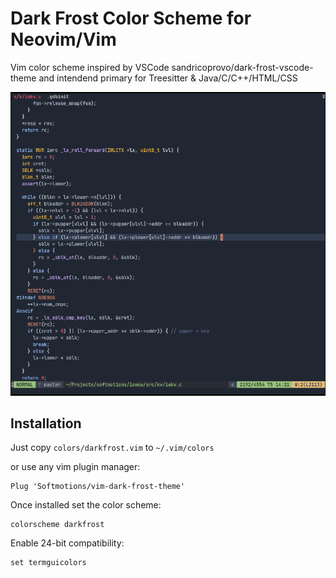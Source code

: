 # Dark Frost Color Scheme for Neovim/Vim 

Vim color scheme inspired by VSCode sandricoprovo/dark-frost-vscode-theme and intendend primary for Treesitter & Java/C/C++/HTML/CSS

![screenshot](./screen.png)

## Installation

Just copy `colors/darkfrost.vim` to `~/.vim/colors`

or use any vim plugin manager:

```vim
Plug 'Softmotions/vim-dark-frost-theme'
```

Once installed set the color scheme:

```vim
colorscheme darkfrost
```

Enable 24-bit compatibility:

```vim
set termguicolors
```
